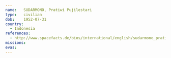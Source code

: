 ```yaml
---
name:	SUDARMONO, Pratiwi Pujilestari
type:	civilian
dob:	1952-07-31
country:
  - Indonesia
references:
  - http://www.spacefacts.de/bios/international/english/sudarmono_pratiwi.htm
missions:
evas:
---
```

